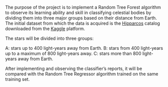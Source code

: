 The purpose of the project is to implement a Random Tree Forest algorithm to observe its learning ability and skill in classifying celestial bodies by dividing them into three major groups based on 
their distance from Earth. The initial dataset from which the data is acquired is the [Hipparcos](https://en.wikipedia.org/wiki/Hipparcos) catalog downloaded from the [Kaggle](https://www.kaggle.com/) platform.

The stars will be divided into three groups:

A: stars up to 400 light-years away from Earth.
B: stars from 400 light-years up to a maximum of 800 light-years away.
C: stars more than 800 light-years away from Earth.

After implementing and observing the classifier’s reports, it will be compared with the Random Tree Regressor algorithm trained on the same training set.
